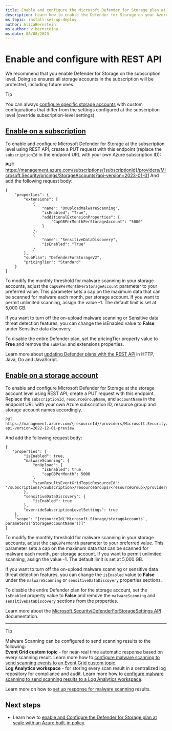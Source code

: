 ```yaml
---
title: Enable and configure the Microsoft Defender for Storage plan at scale using REST API
description: Learn how to enable the Defender for Storage on your Azure subscription for Microsoft Defender for Cloud using REST API.
ms.topic: install-set-up-deploy
author: AlizaBernstein
ms.author: v-bernsteina
ms.date: 08/08/2023
---
```


# Enable and configure with REST API

We recommend that you enable Defender for Storage on the subscription level. Doing so ensures all storage accounts in the subscription will be protected, including future ones.

> [!TIP]
> You can always [configure specific storage accounts](/azure/storage/common/azure-defender-storage-configure?toc=%2Fazure%2Fdefender-for-cloud%2Ftoc.json&tabs=enable-subscription#override-defender-for-storage-subscription-level-settings) with custom configurations that differ from the settings configured at the subscription level (override subscription-level settings).

## [Enable on a subscription](#tab/enable-subscription/)

To enable and configure Microsoft Defender for Storage at the subscription level using REST API, create a PUT request with this endpoint (replace the `subscriptionId` in the endpoint URL with your own Azure subscription ID):

**PUT** https://management.azure.com/subscriptions/{subscriptionId}/providers/Microsoft.Security/pricings/StorageAccounts?api-version=2023-01-01
And add the following request body:

```
{
    "properties": {
        "extensions": [
            {
                "name": "OnUploadMalwareScanning",
                "isEnabled": "True",
                "additionalExtensionProperties": {
                    "CapGBPerMonthPerStorageAccount": "5000"
                }
            },
            {
                "name": "SensitiveDataDiscovery",
                "isEnabled": "True"
            }
        ],
        "subPlan": "DefenderForStorageV2",
        "pricingTier": "Standard"
    }
}
```
To modify the monthly threshold for malware scanning in your storage accounts, adjust the `CapGBPerMonthPerStorageAccount` parameter to your preferred value. This parameter sets a cap on the maximum data that can be scanned for malware each month, per storage account. If you want to permit unlimited scanning, assign the value -1. The default limit is set at 5,000 GB.

If you want to turn off the on-upload malware scanning or Sensitive data threat detection features, you can change the isEnabled value to **False** under Sensitive data discovery.

To disable the entire Defender plan, set the pricingTier property value to **Free** and remove the `subPlan` and extensions properties.

Learn more about [updating Defender plans with the REST API](/rest/api/defenderforcloud/pricings/update) in HTTP, Java, Go and JavaScript.

## [Enable on a storage account](#tab/enable-storage-account/)

To enable and configure Microsoft Defender for Storage at the storage account level using REST API, create a PUT request with this endpoint. Replace the `subscriptionId`, `resourceGroupName`, and `accountName` in the endpoint URL with your own Azure subscription ID, resource group and storage account names accordingly.

```
PUT
https://management.azure.com/{resourceId}/providers/Microsoft.Security/defenderForStorageSettings/current?api-version=2022-12-01-preview

```
And add the following request body:

```
{
   "properties": {
        "isEnabled": true,
        "malwareScanning": {
            "onUpload": {
                "isEnabled": true,
                "capGBPerMonth": 5000
            }
			"scanResultsEventGridTopicResourceId": "/subscriptions/<Subscription>/resourceGroups/<resourceGroup>/providers/Microsoft.EventGrid/topics/<topicName>"
        },
        "sensitiveDataDiscovery": {
            "isEnabled": true
        },
        "overrideSubscriptionLevelSettings": true
    },
    "scope": "[resourceId('Microsoft.Storage/storageAccounts', parameters('StorageAccountName'))]"
}
```

To modify the monthly threshold for malware scanning in your storage accounts, adjust the `capGBPerMonth` parameter to your preferred value. This parameter sets a cap on the maximum data that can be scanned for malware each month, per storage account. If you want to permit unlimited scanning, assign the value -1. The default limit is set at 5,000 GB.

If you want to turn off the on-upload malware scanning or sensitive data threat detection features, you can change the `isEnabled` value to **False** under the `malwareScanning` or `sensitiveDataDiscovery` properties sections.

To disable the entire Defender plan for the storage account, set the `isEnabled` property value to **False** and remove the `malwareScanning` and `sensitiveDataDiscovery` sections from the properties.

Learn more about the [Microsoft.Security/DefenderForStorageSettings API](/rest/api/defenderforcloud/defender-for-storage/create) documentation.

---

> [!TIP]
> Malware Scanning can be configured to send scanning results to the following: <br>  **Event Grid custom topic** - for near-real time automatic response based on every scanning result. Learn more how to [configure malware scanning to send scanning events to an Event Grid custom topic](/azure/storage/common/azure-defender-storage-configure?toc=%2Fazure%2Fdefender-for-cloud%2Ftoc.json&tabs=enable-storage-account#setting-up-event-grid-for-malware-scanning). <br> **Log Analytics workspace** - for storing every scan result in a centralized log repository for compliance and audit. Learn more how to [configure malware scanning to send scanning results to a Log Analytics workspace](/azure/storage/common/azure-defender-storage-configure?toc=%2Fazure%2Fdefender-for-cloud%2Ftoc.json&tabs=enable-storage-account#setting-up-logging-for-malware-scanning).

Learn more on how to [set up response for malware scanning](defender-for-storage-configure-malware-scan.md) results.

## Next steps

- Learn how to [enable and Configure the Defender for Storage plan at scale with an Azure built-in policy](defender-for-storage-policy-enablement.md).